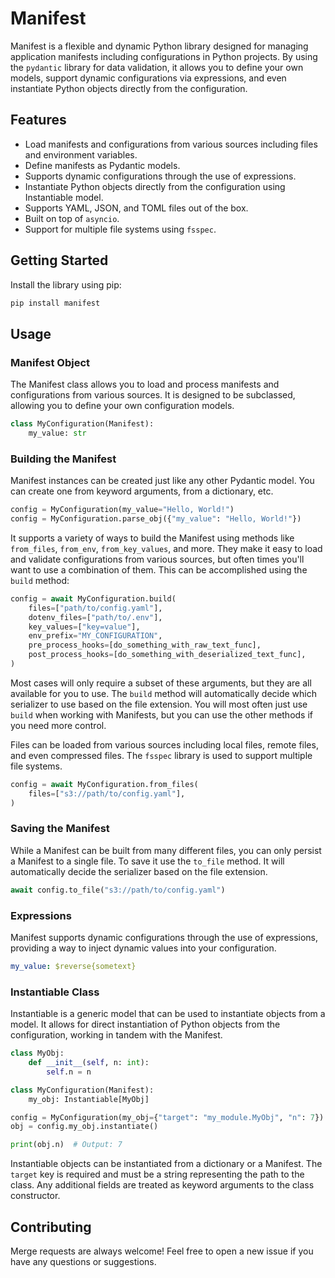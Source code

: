 # Manifest

Manifest is a flexible and dynamic Python library designed for managing application manifests including configurations in Python projects. By using the `pydantic` library for data validation, it allows you to define your own models, support dynamic configurations via expressions, and even instantiate Python objects directly from the configuration.

## Features

- Load manifests and configurations from various sources including files and environment variables.
- Define manifests as Pydantic models.
- Supports dynamic configurations through the use of expressions.
- Instantiate Python objects directly from the configuration using Instantiable model.
- Supports YAML, JSON, and TOML files out of the box.
- Built on top of `asyncio`.
- Support for multiple file systems using `fsspec`.

## Getting Started

Install the library using pip:

```bash
pip install manifest
```

## Usage

### Manifest Object

The Manifest class allows you to load and process manifests and configurations from various sources. It is designed to be subclassed, allowing you to define your own configuration models.

```python
class MyConfiguration(Manifest):
    my_value: str
```

### Building the Manifest

Manifest instances can be created just like any other Pydantic model. You can create one from keyword arguments, from a dictionary, etc.

```python
config = MyConfiguration(my_value="Hello, World!")
config = MyConfiguration.parse_obj({"my_value": "Hello, World!"})
```

It supports a variety of ways to build the Manifest using methods like `from_files`, `from_env`, `from_key_values`, and more. They make it easy
to load and validate configurations from various sources, but often times you'll want to use a combination of them. This can be accomplished using the `build` method:

```python
config = await MyConfiguration.build(
    files=["path/to/config.yaml"],
    dotenv_files=["path/to/.env"],
    key_values=["key=value"],
    env_prefix="MY_CONFIGURATION",
    pre_process_hooks=[do_something_with_raw_text_func],
    post_process_hooks=[do_something_with_deserialized_text_func],
)
```

Most cases will only require a subset of these arguments, but they are all available for you to use. The `build` method will automatically decide which serializer to use based on the file extension. You will most often just use `build` when working with Manifests, but you can use the other methods if you need more control.

Files can be loaded from various sources including local files, remote files, and even compressed files. The `fsspec` library is used to support multiple file systems.

```python
config = await MyConfiguration.from_files(
    files=["s3://path/to/config.yaml"],
)
```

### Saving the Manifest

While a Manifest can be built from many different files, you can only persist a Manifest to a single file. To save it use the `to_file` method. It will automatically decide the serializer based on the file extension.

```python
await config.to_file("s3://path/to/config.yaml")
```

### Expressions

Manifest supports dynamic configurations through the use of expressions, providing a way to inject dynamic values into your configuration.

```yaml
my_value: $reverse{sometext}
```

### Instantiable Class

Instantiable is a generic model that can be used to instantiate objects from a model. It allows for direct instantiation of Python objects from the configuration, working in tandem with the Manifest.

```python
class MyObj:
    def __init__(self, n: int):
        self.n = n

class MyConfiguration(Manifest):
    my_obj: Instantiable[MyObj]

config = MyConfiguration(my_obj={"target": "my_module.MyObj", "n": 7})
obj = config.my_obj.instantiate()

print(obj.n)  # Output: 7
```

Instantiable objects can be instantiated from a dictionary or a Manifest. The `target` key is required and must be a string representing the path to the class. Any additional fields are treated as keyword arguments to the class constructor.


## Contributing
Merge requests are always welcome! Feel free to open a new issue if you have any questions or suggestions.